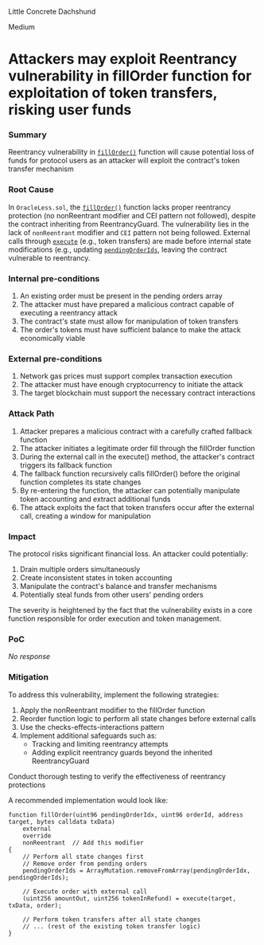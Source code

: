 Little Concrete Dachshund

Medium

# Attackers may exploit Reentrancy vulnerability in fillOrder function for exploitation of token transfers, risking user funds

### Summary

Reentrancy vulnerability in [`fillOrder()`](https://github.com/sherlock-audit/2024-11-oku/blob/main/oku-custom-order-types/contracts/automatedTrigger/OracleLess.sol?plain=1#L103) function will cause potential loss of funds for protocol users as an attacker will exploit the contract's token transfer mechanism

### Root Cause

In `OracleLess.sol`, the [`fillOrder()`](https://github.com/sherlock-audit/2024-11-oku/blob/main/oku-custom-order-types/contracts/automatedTrigger/OracleLess.sol?plain=1#L103)  function lacks proper reentrancy protection (no nonReentrant modifier and CEI pattern not followed), despite the contract inheriting from ReentrancyGuard. The vulnerability lies in the lack of `nonReentrant` modifier and `CEI` pattern not being followed. External calls through [`execute`](https://github.com/sherlock-audit/2024-11-oku/blob/main/oku-custom-order-types/contracts/automatedTrigger/OracleLess.sol?plain=1#L227) (e.g., token transfers) are made before internal state modifications (e.g., updating [`pendingOrderIds`](https://github.com/sherlock-audit/2024-11-oku/blob/main/oku-custom-order-types/contracts/automatedTrigger/OracleLess.sol?plain=1#L126), leaving the contract vulnerable to reentrancy.

### Internal pre-conditions

1. An existing order must be present in the pending orders array
2. The attacker must have prepared a malicious contract capable of executing a reentrancy attack
3. The contract's state must allow for manipulation of token transfers
4. The order's tokens must have sufficient balance to make the attack economically viable

### External pre-conditions

1. Network gas prices must support complex transaction execution
2. The attacker must have enough cryptocurrency to initiate the attack
3. The target blockchain must support the necessary contract interactions

### Attack Path

1. Attacker prepares a malicious contract with a carefully crafted fallback function
2. The attacker initiates a legitimate order fill through the fillOrder function
3. During the external call in the execute() method, the attacker's contract triggers its fallback function
4. The fallback function recursively calls fillOrder() before the original function completes its state changes
5. By re-entering the function, the attacker can potentially manipulate token accounting and extract additional funds
6. The attack exploits the fact that token transfers occur after the external call, creating a window for manipulation

### Impact

The protocol risks significant financial loss. An attacker could potentially:

1. Drain multiple orders simultaneously
2. Create inconsistent states in token accounting
3. Manipulate the contract's balance and transfer mechanisms
4. Potentially steal funds from other users' pending orders

The severity is heightened by the fact that the vulnerability exists in a core function responsible for order execution and token management.

### PoC

_No response_

### Mitigation

To address this vulnerability, implement the following strategies:

1. Apply the nonReentrant modifier to the fillOrder function
2. Reorder function logic to perform all state changes before external calls
3. Use the checks-effects-interactions pattern
4. Implement additional safeguards such as:
    - Tracking and limiting reentrancy attempts 
    - Adding explicit reentrancy guards beyond the inherited ReentrancyGuard

Conduct thorough testing to verify the effectiveness of reentrancy protections

A recommended implementation would look like:
```solidity
function fillOrder(uint96 pendingOrderIdx, uint96 orderId, address target, bytes calldata txData)
    external
    override
    nonReentrant  // Add this modifier
{
    // Perform all state changes first
    // Remove order from pending orders
    pendingOrderIds = ArrayMutation.removeFromArray(pendingOrderIdx, pendingOrderIds);
    
    // Execute order with external call
    (uint256 amountOut, uint256 tokenInRefund) = execute(target, txData, order);
    
    // Perform token transfers after all state changes
    // ... (rest of the existing token transfer logic)
}
```